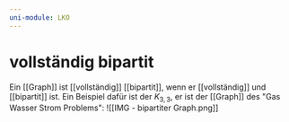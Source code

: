 ```yaml
---
uni-module: LKO
---
```


# vollständig bipartit

Ein [[Graph]] ist [[vollständig]] [[bipartit]], wenn er [[vollständig]] und [[bipartit]] ist.
Ein Beispiel dafür ist der $K_{3,3}$, er ist der [[Graph]] des "Gas Wasser Strom Problems":
![[IMG - bipartiter Graph.png]]
